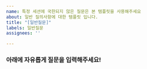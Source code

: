```yaml
---
name: 특정 세션에 국한되지 않은 질문은 본 템플릿을 사용해주세요
about: 일반 질의사항에 대한 템플릿 입니다.
title: "[일반질문]"
labels: 일반질문
assignees: ''

---
```


### 아래에 자유롭게 질문을 입력해주세요!
